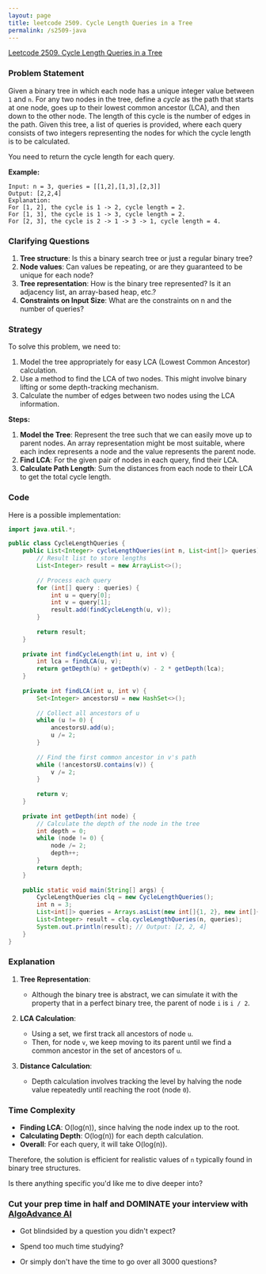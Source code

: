 ```yaml
---
layout: page
title: leetcode 2509. Cycle Length Queries in a Tree
permalink: /s2509-java
---
```

[Leetcode 2509. Cycle Length Queries in a Tree](https://algoadvance.github.io/algoadvance/l2509)
### Problem Statement

Given a binary tree in which each node has a unique integer value between `1` and `n`. For any two nodes in the tree, define a *cycle* as the path that starts at one node, goes up to their lowest common ancestor (LCA), and then down to the other node. The length of this cycle is the number of edges in the path. Given this tree, a list of queries is provided, where each query consists of two integers representing the nodes for which the cycle length is to be calculated.

You need to return the cycle length for each query.

**Example:**

```
Input: n = 3, queries = [[1,2],[1,3],[2,3]]
Output: [2,2,4]
Explanation:
For [1, 2], the cycle is 1 -> 2, cycle length = 2.
For [1, 3], the cycle is 1 -> 3, cycle length = 2.
For [2, 3], the cycle is 2 -> 1 -> 3 -> 1, cycle length = 4.
```

### Clarifying Questions

1. **Tree structure**: Is this a binary search tree or just a regular binary tree? 
2. **Node values**: Can values be repeating, or are they guaranteed to be unique for each node?
3. **Tree representation**: How is the binary tree represented? Is it an adjacency list, an array-based heap, etc.?
4. **Constraints on Input Size**: What are the constraints on n and the number of queries?

### Strategy

To solve this problem, we need to:
1. Model the tree appropriately for easy LCA (Lowest Common Ancestor) calculation.
2. Use a method to find the LCA of two nodes. This might involve binary lifting or some depth-tracking mechanism.
3. Calculate the number of edges between two nodes using the LCA information.

**Steps:**
1. **Model the Tree**: Represent the tree such that we can easily move up to parent nodes. An array representation might be most suitable, where each index represents a node and the value represents the parent node.
2. **Find LCA**: For the given pair of nodes in each query, find their LCA.
3. **Calculate Path Length**: Sum the distances from each node to their LCA to get the total cycle length.

### Code

Here is a possible implementation:

```java
import java.util.*;

public class CycleLengthQueries {
    public List<Integer> cycleLengthQueries(int n, List<int[]> queries) {
        // Result list to store lengths
        List<Integer> result = new ArrayList<>();
        
        // Process each query
        for (int[] query : queries) {
            int u = query[0];
            int v = query[1];
            result.add(findCycleLength(u, v));
        }
        
        return result;
    }
    
    private int findCycleLength(int u, int v) {
        int lca = findLCA(u, v);
        return getDepth(u) + getDepth(v) - 2 * getDepth(lca);
    }
    
    private int findLCA(int u, int v) {
        Set<Integer> ancestorsU = new HashSet<>();
        
        // Collect all ancestors of u
        while (u != 0) {
            ancestorsU.add(u);
            u /= 2;
        }
        
        // Find the first common ancestor in v's path
        while (!ancestorsU.contains(v)) {
            v /= 2;
        }
        
        return v;
    }
    
    private int getDepth(int node) {
        // Calculate the depth of the node in the tree
        int depth = 0;
        while (node != 0) {
            node /= 2;
            depth++;
        }
        return depth;
    }
    
    public static void main(String[] args) {
        CycleLengthQueries clq = new CycleLengthQueries();
        int n = 3;
        List<int[]> queries = Arrays.asList(new int[]{1, 2}, new int[]{1, 3}, new int[]{2, 3});
        List<Integer> result = clq.cycleLengthQueries(n, queries);
        System.out.println(result); // Output: [2, 2, 4]
    }
}
```

### Explanation

1. **Tree Representation**:
   - Although the binary tree is abstract, we can simulate it with the property that in a perfect binary tree, the parent of node `i` is `i / 2`.

2. **LCA Calculation**:
   - Using a set, we first track all ancestors of node `u`.
   - Then, for node `v`, we keep moving to its parent until we find a common ancestor in the set of ancestors of `u`.

3. **Distance Calculation**:
   - Depth calculation involves tracking the level by halving the node value repeatedly until reaching the root (node `0`).

### Time Complexity
- **Finding LCA**: O(log(n)), since halving the node index up to the root.
- **Calculating Depth**: O(log(n)) for each depth calculation.
- **Overall**: For each query, it will take O(log(n)).

Therefore, the solution is efficient for realistic values of `n` typically found in binary tree structures.

Is there anything specific you'd like me to dive deeper into?


### Cut your prep time in half and DOMINATE your interview with [AlgoAdvance AI](https://algoAdvance.com)

- Got blindsided by a question you didn't expect?

- Spend too much time studying?

- Or simply don't have the time to go over all 3000 questions?

